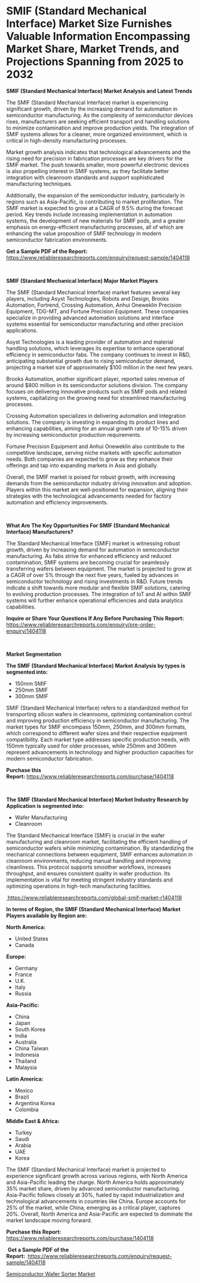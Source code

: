 <p><h1>SMIF (Standard Mechanical Interface) Market Size Furnishes Valuable Information Encompassing Market Share, Market Trends, and Projections Spanning from 2025 to 2032</h1></p><p><strong>SMIF (Standard Mechanical Interface) Market Analysis and Latest Trends</strong></p>
<p><p>The SMIF (Standard Mechanical Interface) market is experiencing significant growth, driven by the increasing demand for automation in semiconductor manufacturing. As the complexity of semiconductor devices rises, manufacturers are seeking efficient transport and handling solutions to minimize contamination and improve production yields. The integration of SMIF systems allows for a cleaner, more organized environment, which is critical in high-density manufacturing processes.</p><p>Market growth analysis indicates that technological advancements and the rising need for precision in fabrication processes are key drivers for the SMIF market. The push towards smaller, more powerful electronic devices is also propelling interest in SMIF systems, as they facilitate better integration with cleanroom standards and support sophisticated manufacturing techniques.</p><p>Additionally, the expansion of the semiconductor industry, particularly in regions such as Asia-Pacific, is contributing to market proliferation. The SMIF market is expected to grow at a CAGR of 9.5% during the forecast period. Key trends include increasing implementation in automation systems, the development of new materials for SMIF pods, and a greater emphasis on energy-efficient manufacturing processes, all of which are enhancing the value proposition of SMIF technology in modern semiconductor fabrication environments.</p></p>
<p><strong>Get a Sample PDF of the Report:&nbsp;</strong> <a href="https://www.reliableresearchreports.com/enquiry/request-sample/1404118?utm_campaign=2216&utm_medium=2&utm_source=Github&utm_content=ia&utm_term=28032025&utm_id=smif-standard-mechanical-interface">https://www.reliableresearchreports.com/enquiry/request-sample/1404118</a></p>
<p>&nbsp;</p>
<p><strong>SMIF (Standard Mechanical Interface) Major Market Players</strong></p>
<p><p>The SMIF (Standard Mechanical Interface) market features several key players, including Asyst Technologies, Robots and Design, Brooks Automation, Fortrend, Crossing Automation, Anhui Oneweklin Precision Equipment, TDG-MT, and Fortune Precision Equipment. These companies specialize in providing advanced automation solutions and interface systems essential for semiconductor manufacturing and other precision applications.</p><p>Asyst Technologies is a leading provider of automation and material handling solutions, which leverages its expertise to enhance operational efficiency in semiconductor fabs. The company continues to invest in R&D, anticipating substantial growth due to rising semiconductor demand, projecting a market size of approximately $100 million in the next few years.</p><p>Brooks Automation, another significant player, reported sales revenue of around $800 million in its semiconductor solutions division. The company focuses on delivering innovative products such as SMIF pods and related systems, capitalizing on the growing need for streamlined manufacturing processes.</p><p>Crossing Automation specializes in delivering automation and integration solutions. The company is investing in expanding its product lines and enhancing capabilities, aiming for an annual growth rate of 10-15% driven by increasing semiconductor production requirements.</p><p>Fortune Precision Equipment and Anhui Oneweklin also contribute to the competitive landscape, serving niche markets with specific automation needs. Both companies are expected to grow as they enhance their offerings and tap into expanding markets in Asia and globally.</p><p>Overall, the SMIF market is poised for robust growth, with increasing demands from the semiconductor industry driving innovation and adoption. Players within this market are well-positioned for expansion, aligning their strategies with the technological advancements needed for factory automation and efficiency improvements.</p></p>
<p>&nbsp;</p>
<p><strong>What Are The Key Opportunities For SMIF (Standard Mechanical Interface) Manufacturers?</strong></p>
<p><p>The Standard Mechanical Interface (SMIF) market is witnessing robust growth, driven by increasing demand for automation in semiconductor manufacturing. As fabs strive for enhanced efficiency and reduced contamination, SMIF systems are becoming crucial for seamlessly transferring wafers between equipment. The market is projected to grow at a CAGR of over 5% through the next five years, fueled by advances in semiconductor technology and rising investments in R&D. Future trends indicate a shift towards more modular and flexible SMIF solutions, catering to evolving production processes. The integration of IoT and AI within SMIF systems will further enhance operational efficiencies and data analytics capabilities.</p></p>
<p><strong>Inquire or Share Your Questions If Any Before Purchasing This Report:</strong> <a href="https://www.reliableresearchreports.com/enquiry/pre-order-enquiry/1404118?utm_campaign=2216&utm_medium=2&utm_source=Github&utm_content=ia&utm_term=28032025&utm_id=smif-standard-mechanical-interface">https://www.reliableresearchreports.com/enquiry/pre-order-enquiry/1404118</a></p>
<p>&nbsp;</p>
<p><strong>Market Segmentation</strong></p>
<p><strong>The SMIF (Standard Mechanical Interface) Market Analysis by types is segmented into:</strong></p>
<p><ul><li>150mm SMIF</li><li>250mm SMIF</li><li>300mm SMIF</li></ul></p>
<p><p>SMIF (Standard Mechanical Interface) refers to a standardized method for transporting silicon wafers in cleanrooms, optimizing contamination control and improving production efficiency in semiconductor manufacturing. The market types for SMIF encompass 150mm, 250mm, and 300mm formats, which correspond to different wafer sizes and their respective equipment compatibility. Each market type addresses specific production needs, with 150mm typically used for older processes, while 250mm and 300mm represent advancements in technology and higher production capacities for modern semiconductor fabrication.</p></p>
<p><strong>Purchase this Report:&nbsp;</strong><a href="https://www.reliableresearchreports.com/purchase/1404118?utm_campaign=2216&utm_medium=2&utm_source=Github&utm_content=ia&utm_term=28032025&utm_id=smif-standard-mechanical-interface">https://www.reliableresearchreports.com/purchase/1404118</a></p>
<p>&nbsp;</p>
<p><strong>The SMIF (Standard Mechanical Interface) Market Industry Research by Application is segmented into:</strong></p>
<p><ul><li>Wafer Manufacturing</li><li>Cleanroom</li></ul></p>
<p><p>The Standard Mechanical Interface (SMIF) is crucial in the wafer manufacturing and cleanroom market, facilitating the efficient handling of semiconductor wafers while minimizing contamination. By standardizing the mechanical connections between equipment, SMIF enhances automation in cleanroom environments, reducing manual handling and improving cleanliness. This protocol supports smoother workflows, increases throughput, and ensures consistent quality in wafer production. Its implementation is vital for meeting stringent industry standards and optimizing operations in high-tech manufacturing facilities.</p></p>
<p><a href="https://www.reliableresearchreports.com/global-smif-market-r1404118?utm_campaign=2216&utm_medium=2&utm_source=Github&utm_content=ia&utm_term=28032025&utm_id=smif-standard-mechanical-interface">&nbsp;https://www.reliableresearchreports.com/global-smif-market-r1404118</a></p>
<p><strong>In terms of Region, the SMIF (Standard Mechanical Interface) Market Players available by Region are:</strong></p>
<p>
    <p> <strong> North America: </strong>
        <ul>
            <li>United States</li>
            <li>Canada</li>
        </ul>
        </p> 
    <p> <strong> Europe: </strong>
        <ul>
            <li>Germany</li>
            <li>France</li>
            <li>U.K.</li>
            <li>Italy</li>
            <li>Russia</li>
        </ul>
        </p> 
    <p> <strong> Asia-Pacific: </strong>
        <ul>
            <li>China</li>
            <li>Japan</li>
            <li>South Korea</li>
            <li>India</li>
            <li>Australia</li>
            <li>China Taiwan</li>
            <li>Indonesia</li>
            <li>Thailand</li>
            <li>Malaysia</li>
        </ul>
        </p> 
    <p> <strong> Latin America: </strong>
        <ul>
            <li>Mexico</li>
            <li>Brazil</li>
            <li>Argentina Korea</li>
            <li>Colombia</li>
        </ul>
        </p> 
    <p> <strong> Middle East & Africa: </strong>
        <ul>
            <li>Turkey</li>
            <li>Saudi</li>
            <li>Arabia</li>
            <li>UAE</li>
            <li>Korea</li>
        </ul>
    </p>
    </p>
<p><p>The SMIF (Standard Mechanical Interface) market is projected to experience significant growth across various regions, with North America and Asia-Pacific leading the charge. North America holds approximately 35% market share, driven by advanced semiconductor manufacturing. Asia-Pacific follows closely at 30%, fueled by rapid industrialization and technological advancements in countries like China. Europe accounts for 25% of the market, while China, emerging as a critical player, captures 20%. Overall, North America and Asia-Pacific are expected to dominate the market landscape moving forward.</p></p>
<p><strong>Purchase this Report: </strong><a href="https://www.reliableresearchreports.com/purchase/1404118?utm_campaign=2216&utm_medium=2&utm_source=Github&utm_content=ia&utm_term=28032025&utm_id=smif-standard-mechanical-interface">https://www.reliableresearchreports.com/purchase/1404118</a></p>
<p>&nbsp;<strong>Get a Sample PDF of the Report:&nbsp;&nbsp;</strong><a href="https://www.reliableresearchreports.com/enquiry/request-sample/1404118?utm_campaign=2216&utm_medium=2&utm_source=Github&utm_content=ia&utm_term=28032025&utm_id=smif-standard-mechanical-interface">https://www.reliableresearchreports.com/enquiry/request-sample/1404118</a></p>
<p><strong></strong></p>
<p><p><a href="https://github.com/ygfu6u/Market-Research-Report-List-2/blob/main/semiconductor-wafer-sorter-market.md?utm_campaign=2216&utm_medium=2&utm_source=Github&utm_content=ia&utm_term=28032025&utm_id=smif-standard-mechanical-interface">Semiconductor Wafer Sorter Market</a></p></p>